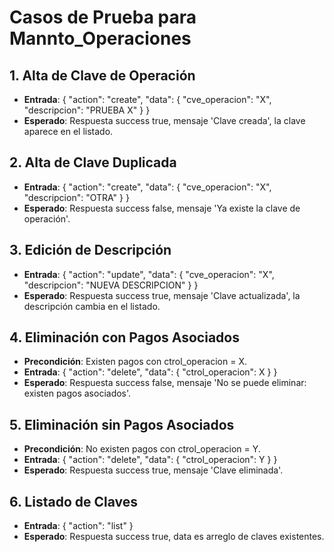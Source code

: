 # Casos de Prueba para Mannto_Operaciones

## 1. Alta de Clave de Operación
- **Entrada**: { "action": "create", "data": { "cve_operacion": "X", "descripcion": "PRUEBA X" } }
- **Esperado**: Respuesta success true, mensaje 'Clave creada', la clave aparece en el listado.

## 2. Alta de Clave Duplicada
- **Entrada**: { "action": "create", "data": { "cve_operacion": "X", "descripcion": "OTRA" } }
- **Esperado**: Respuesta success false, mensaje 'Ya existe la clave de operación'.

## 3. Edición de Descripción
- **Entrada**: { "action": "update", "data": { "cve_operacion": "X", "descripcion": "NUEVA DESCRIPCION" } }
- **Esperado**: Respuesta success true, mensaje 'Clave actualizada', la descripción cambia en el listado.

## 4. Eliminación con Pagos Asociados
- **Precondición**: Existen pagos con ctrol_operacion = X.
- **Entrada**: { "action": "delete", "data": { "ctrol_operacion": X } }
- **Esperado**: Respuesta success false, mensaje 'No se puede eliminar: existen pagos asociados'.

## 5. Eliminación sin Pagos Asociados
- **Precondición**: No existen pagos con ctrol_operacion = Y.
- **Entrada**: { "action": "delete", "data": { "ctrol_operacion": Y } }
- **Esperado**: Respuesta success true, mensaje 'Clave eliminada'.

## 6. Listado de Claves
- **Entrada**: { "action": "list" }
- **Esperado**: Respuesta success true, data es arreglo de claves existentes.
